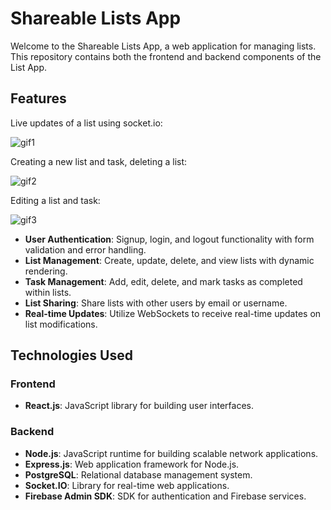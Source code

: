 # Shareable Lists App
Welcome to the Shareable Lists App, a web application for managing lists. This repository contains both the frontend and backend components of the List App.

## Features
Live updates of a list using socket.io:

![gif1](https://github.com/mayasarena/shareable-lists-app/assets/42900077/50b4ad61-322a-489c-8928-86dcb38d2ff3)

Creating a new list and task, deleting a list:

![gif2](https://github.com/mayasarena/shareable-lists-app/assets/42900077/5ca46c14-e0ba-4b59-a9af-f9b6e90b0f52)

Editing a list and task:

![gif3](https://github.com/mayasarena/shareable-lists-app/assets/42900077/eeb04fbd-7a3f-4c99-a90d-1caa5949474e)

- **User Authentication**: Signup, login, and logout functionality with form validation and error handling.
- **List Management**: Create, update, delete, and view lists with dynamic rendering.
- **Task Management**: Add, edit, delete, and mark tasks as completed within lists.
- **List Sharing**: Share lists with other users by email or username.
- **Real-time Updates**: Utilize WebSockets to receive real-time updates on list modifications.


## Technologies Used

### Frontend
- **React.js**: JavaScript library for building user interfaces.

### Backend
- **Node.js**: JavaScript runtime for building scalable network applications.
- **Express.js**: Web application framework for Node.js.
- **PostgreSQL**: Relational database management system.
- **Socket.IO**: Library for real-time web applications.
- **Firebase Admin SDK**: SDK for authentication and Firebase services.

